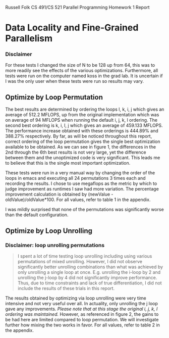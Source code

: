 Russell Folk
CS 491/CS 521 Parallel Programming
Homework 1 Report

# Data Locality and Fine-Grained Parallelism

### Disclaimer
For these tests I changed the size of N to be 128 up from 64, this was to more readily see the effects of the various optimizations. Furthermore, all tests were run on the computer named koss in the grad lab. It is uncertain if I was the only user when these tests were run so results may vary.

## Optimize by Loop Permutation
The best results are determined by ordering the loops l, k, i, j which gives an average of 512.2 MFLOPS, up from the original implementation which was on average of 94 MFLOPS when running the default i, j, k, l ordering. The second best ordering is k, i, l, j which gives an average of 459.133 MFLOPS. The performance increase obtained with these orderings is 444.89% and 388.27% respectively. By far, as will be noticed throughout this report, correct ordering of the loop permutation gives the single best optimization available to be obtained. As we can see in figure 1, the differences in the 2nd through the 6th best results is not very large, yet the difference between them and the unoptimized code is very significant. This leads me to believe that this is the single most important optimization.

These tests were run in a very manual way by changing the order of the loops in emacs and executing all 24 permutations 3 times each and recording the results. I chose to use megaflops as the metric by which to judge improvement as runtimes I saw had more variation. The percentage improvement calculation is obtained by (newValue - oldValue)/oldValue*100. For all values, refer to table 1 in the appendix.

I was mildly surprised that none of the permutations was significantly worse than the default configuration.

## Optimize by Loop Unrolling
### Disclaimer: loop unrolling permutations
>I spent a lot of time testing loop unrolling including using various permutations of mixed unrolling. However, I did not observe significantly better unrolling combinations than what was achieved by only unrolling a single loop at once. E.g. unrolling the i-loop by 2 and unrolling the j-loop by 4 did not significantly improve performance. Thus, due to time constraints and lack of true differentiation, I did not include the results of these trials in this report.

The results obtained by optimizing via loop unrolling were very time intensive and not very useful over all. In actuality, only unrolling the j loop gave any improvements. *Please note that at this stage the original i, j, k, l ordering was maintained.* However, as referenced in figure 2, the gains to be had here are limited compared to loop permutation. We will investigate further how mixing the two works in favor. For all values, refer to table 2 in the appendix.


